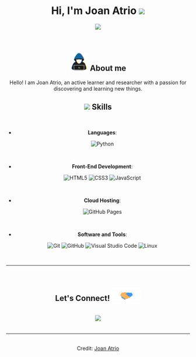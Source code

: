 <h1 align="center"><b>Hi, I'm Joan Atrio</b> <img src="https://media.giphy.com/media/hvRJCLFzcasrR4ia7z/giphy.gif" width="35"></h1>

<p align="center">
  <a href="https://github.com/DenverCoder1/readme-typing-svg"><img src="https://readme-typing-svg.herokuapp.com?font=Time+New+Roman&color=cyan&size=25&center=true&vCenter=true&width=600&height=100&lines=Active+Learner/Researcher,;Love+to+learn+new+stuff"></a>
</p>

<br>

## <div align="center"><picture><img src="https://github.com/0xAbdulKhalid/0xAbdulKhalid/raw/main/assets/mdImages/about_me.gif" width="50px"></picture> **About me**</div>

<div align="center">
  <p>Hello! I am Joan Atrio, an active learner and researcher with a passion for discovering and learning new things.</p>
</div>

## <div align="center"><img src="https://media2.giphy.com/media/QssGEmpkyEOhBCb7e1/giphy.gif?cid=ecf05e47a0n3gi1bfqntqmob8g9aid1oyj2wr3ds3mg700bl&rid=giphy.gif" width="25"><b> Skills</b></div>
<br>

<div align="center">

- **Languages**:

    ![Python](https://img.shields.io/badge/Python%20-%2314354C.svg?style=for-the-badge&logo=python&logoColor=white)

<br>   

- **Front-End Development**:

    ![HTML5](https://img.shields.io/badge/HTML5%20-%23E34F26.svg?style=for-the-badge&logo=html5&logoColor=white)
    ![CSS3](https://img.shields.io/badge/CSS%20-%231572B6.svg?style=for-the-badge&logo=css3&logoColor=white)
    ![JavaScript](https://img.shields.io/badge/JavaScript%20-%23F7DF1E.svg?style=for-the-badge&logo=javascript&logoColor=black)

<br>

- **Cloud Hosting**:

    ![GitHub Pages](https://img.shields.io/badge/GitHub%20Pages-%23327FC7.svg?style=for-the-badge&logo=github&logoColor=white)
    
<br>

- **Software and Tools**:

    ![Git](https://img.shields.io/badge/git-%23F05033.svg?style=for-the-badge&logo=git&logoColor=white)
    ![GitHub](https://img.shields.io/badge/github-%23121011.svg?style=for-the-badge&logo=github&logoColor=white)
    ![Visual Studio Code](https://img.shields.io/badge/Visual%20Studio%20Code-0078d7.svg?style=for-the-badge&logo=visual-studio-code&logoColor=white)
    ![Linux](https://img.shields.io/badge/Linux-FCC624?style=for-the-badge&logo=linux&logoColor=black) 

<br>

</div>

-----

<br>

## <div align="center"><b>Let's Connect!</b> <img src="https://github.com/0xAbdulKhalid/0xAbdulKhalid/raw/main/assets/mdImages/handshake.gif" width="80"></div>
<br>

<div align='center'>
  <a href="https://github.com/Fizzigs"><img src="https://img.shields.io/badge/GitHub-100000?style=for-the-badge&logo=github&logoColor=white"></a>
</div>

<br>

---

<br>

<div align="center">
  Credit: <a href="https://github.com/Fizzigs">Joan Atrio</a>
</div>

